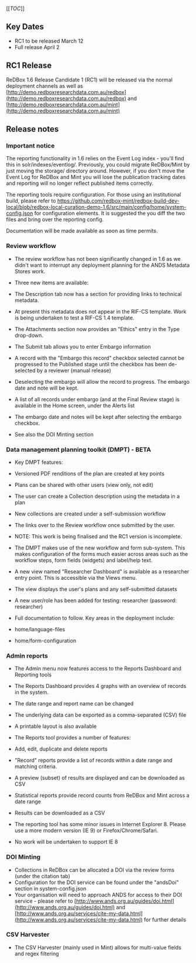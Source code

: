 [[_TOC_]]



## []()Key Dates

* RC1 to be released March 12
* Full release April 2

## []()RC1 Release

ReDBox 1.6 Release Candidate 1 (RC1) will be released via the normal deployment channels as well as [http://demo.redboxresearchdata.com.au/redbox](http://demo.redboxresearchdata.com.au/redbox) and [http://demo.redboxresearchdata.com.au/mint](http://demo.redboxresearchdata.com.au/mint)
## []()Release notes

### []()Important notice

The reporting functionality in 1.6 relies on the Event Log index - you'll find this in solr/indexes/eventlog/. Previously, you could migrate ReDBox/Mint by just moving the storage/ directory around. However, if you don't move the Event Log for ReDBox and Mint you will lose the publication tracking dates and reporting will no longer reflect published items correctly.


The reporting tools require configuration. For those using an institutional build, please refer to https://github.com/redbox-mint/redbox-build-dev-local/blob/redbox-local-curation-demo-1.6/src/main/config/home/system-config.json for configuration elements. It is suggested the you diff the two files and bring over the reporting config.


Documentation will be made available as soon as time permits.
### []()Review workflow


* The review workflow has not been significantly changed in 1.6 as we didn't want to interrupt any deployment planning for the ANDS Metadata Stores work.
* Three new items are available:

 * The Description tab now has a section for providing links to technical metadata.

  * At present this metadata does not appear in the RIF-CS template. Work is being undertaken to test a RIF-CS 1.4 template.
 * The Attachments section now provides an "Ethics" entry in the Type drop-down. 
 * The Submit tab allows you to enter Embargo information

  * A record with the "Embargo this record" checkbox selected cannot be progressed to the Published stage until the checkbox has been de-selected by a reviewer (manual release)

   * Deselecting the embargo will allow the record to progress. The embargo date and note will be kept.
  * A list of all records under embargo (and at the Final Review stage) is available in the Home screen, under the Alerts list

   * The embargo date and notes will be kept after selecting the embargo checkbox.
* See also the DOI Minting section

### []()Data management planning toolkit (DMPT) - BETA


* Key DMPT features:

 * Versioned PDF renditions of the plan are created at key points
 * Plans can be shared with other users (view only, not edit)
 * The user can create a Collection description using the metadata in a plan
 * New collections are created under a self-submission workflow

  * The links over to the Review workflow once submitted by the user.
  * NOTE: This work is being finalised and the RC1 version is incomplete.
* The DMPT makes use of the new workflow and form sub-system. This makes configuration of the forms much easier across areas such as the workflow steps, form fields (widgets) and label/help text.
* A new view named "Researcher Dashboard" is available as a researcher entry point. This is accessible via the Views menu.

 * The view displays the user's plans and any self-submitted datasets
 * A new user/role has been added for testing: researcher (password: researcher)
* Full documentation to follow. Key areas in the deployment include:

 * home/language-files
 * home/form-configuration

### []()Admin reports


* The Admin menu now features access to the Reports Dashboard and Reporting tools
* The Reports Dashboard provides 4 graphs with an overview of records in the system. 

 * The date range and report name can be changed
 * The underlying data can be exported as a comma-separated (CSV) file
 * A printable layout is also available
* The Reports tool provides a number of features:

 * Add, edit, duplicate and delete reports
 * "Record" reports provide a list of records within a date range and matching criteria.

  * A preview (subset) of results are displayed and can be downloaded as CSV
 * Statistical reports provide record counts from ReDBox and Mint across a date range

  * Results can be downloaded as a CSV
* The reporting tool has some minor issues in Internet Explorer 8. Please use a more modern version (IE 9) or Firefox/Chrome/Safari.

 * No work will be undertaken to support IE 8

### []()DOI Minting


* Collections in ReDBox can be allocated a DOI via the review forms (under the citation tab)
* Configuration for the DOI service can be found under the "andsDoi" section in system-config.json
* Your organisation will need to approach ANDS for access to their DOI service - please refer to [http://www.ands.org.au/guides/doi.html](http://www.ands.org.au/guides/doi.html) and [http://www.ands.org.au/services/cite-my-data.html](http://www.ands.org.au/services/cite-my-data.html) for further details

### []()CSV Harvester


* The CSV Harvester (mainly used in Mint) allows for multi-value fields and regex filtering
